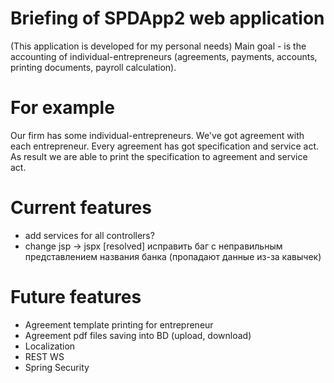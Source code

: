 Briefing of SPDApp2 web application
===================================

(This application is developed for my personal needs) 
Main goal - is the accounting of individual-entrepreneurs (agreements, payments, accounts, 
printing documents, payroll calculation). 
 
For example
===========
Our firm has some individual-entrepreneurs. We've got agreement with each entrepreneur. Every agreement 
has got specification and service act.
As result we are able to print the specification to agreement and service act.
 
Current features
================
+ add services for all controllers?
+ change jsp -> jspx
[resolved] исправить баг с неправильным представлением названия банка (пропадают данные из-за кавычек)
 
Future features
===============
* Agreement template printing for entrepreneur
* Agreement pdf files saving into BD (upload, download)
* Localization
* REST WS
* Spring Security

